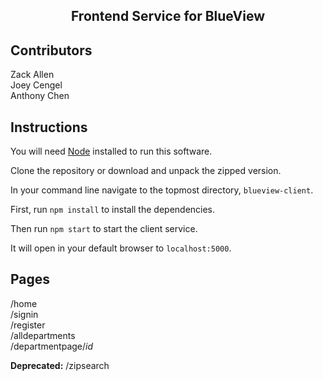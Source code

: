 <h2 align="center">Frontend Service for BlueView</h2>

## Contributors

Zack Allen  
Joey Cengel  
Anthony Chen  

## Instructions

You will need [Node](https://nodejs.org/en/download/) installed to run this software.

Clone the repository or download and unpack the zipped version.

In your command line navigate to the topmost directory, `blueview-client`.

First, run `npm install` to install the dependencies.

Then run `npm start` to start the client service.

It will open in your default browser to `localhost:5000`.

## Pages

/home  
/signin  
/register  
/alldepartments  
/departmentpage/*id*

**Deprecated:**
/zipsearch
